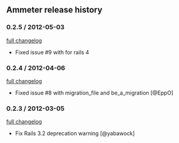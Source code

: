 ## Ammeter release history

### 0.2.5 / 2012-05-03

[full changelog](https://github.com/alexrothenberg/ammeter/compare/v0.2.4...v0.2.5)

* Fixed issue #9 with for rails 4

### 0.2.4 / 2012-04-06

[full changelog](https://github.com/alexrothenberg/ammeter/compare/v0.2.3...v0.2.4)

* Fixed issue #8 with migration_file and be_a_migration [@EppO]

### 0.2.3 / 2012-03-05

[full changelog](https://github.com/alexrothenberg/ammeter/compare/v0.2.2...v0.2.3)

* Fix Rails 3.2 deprecation warning [@yabawock]
